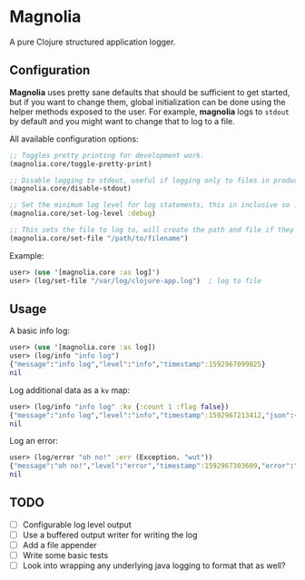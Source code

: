 # Magnolia

A pure Clojure structured application logger.

## Configuration

**Magnolia** uses pretty sane defaults that should be sufficient to get started, but if you want to change them, global initialization can be done using the helper methods exposed to the user. For example, **magnolia** logs to `stdout` by default and you might want to change that to log to a file.

All available configuration options:

``` clojure
;; Toggles pretty printing for development work.
(magnolia.core/toggle-pretty-print)

;; Disable logging to stdout, useful if logging only to files in production environments.
(magnolia.core/disable-stdout)

;; Set the minimum log level for log statements, this in inclusive so :debug is the most permissive, :warn will only log warnings and higher (see level-mapping).
(magnolia.core/set-log-level :debug)

;; This sets the file to log to, will create the path and file if they don't already exist.
(magnolia.core/set-file "/path/to/filename")
```

Example:

``` clojure
user> (use '[magnolia.core :as log]')
user> (log/set-file "/var/log/clojure-app.log")  ; log to file
```

## Usage

A basic info log:

``` clojure
user> (use '[magnolia.core :as log])
user> (log/info "info log")
{"message":"info log","level":"info","timestamp":1592967099025}
nil
```

Log additional data as a `kv` map:

``` clojure
user> (log/info "info log" :kv {:count 1 :flag false})
{"message":"info log","level":"info","timestamp":1592967213412,"json":{"count":1,"flag":false}}
nil
```

Log an error:

``` clojure
user> (log/error "oh no!" :err (Exception. "wut"))
{"message":"oh no!","level":"error","timestamp":1592967303609,"error":"java.lang.Exception: wut","stacktrace":"user$eval8937.invokeStatic(NO_SOURCE_FILE:488)\nuser$eval8937.invoke(NO_SOURCE_FILE:488)\nclojure.lang.Compiler.eval(Compiler.java:7177)\nclojure.lang.Compiler.eval(Compiler.java:7132)\nclojure.core$eval.invokeStatic(core.clj:3214)\nclojure.core$eval.invoke(core.clj:3210)\nnrepl.middleware.interruptible_eval$evaluate$fn__959$fn__960.invoke(interruptible_eval.clj:82)\nclojure.lang.AFn.applyToHelper(AFn.java:152)\nclojure.lang.AFn.applyTo(AFn.java:144)\nclojure.core$apply.invokeStatic(core.clj:665)\nclojure.core$with_bindings_STAR_.invokeStatic(core.clj:1973)\nclojure.core$with_bindings_STAR_.doInvoke(core.clj:1973)\nclojure.lang.RestFn.invoke(RestFn.java:425)\nnrepl.middleware.interruptible_eval$evaluate$fn__959.invoke(interruptible_eval.clj:82)\nclojure.main$repl$read_eval_print__9086$fn__9089.invoke(main.clj:437)\nclojure.main$repl$read_eval_print__9086.invoke(main.clj:437)\nclojure.main$repl$fn__9095.invoke(main.clj:458)\nclojure.main$repl.invokeStatic(main.clj:458)\nclojure.main$repl.doInvoke(main.clj:368)\nclojure.lang.RestFn.invoke(RestFn.java:1523)\nnrepl.middleware.interruptible_eval$evaluate.invokeStatic(interruptible_eval.clj:79)\nnrepl.middleware.interruptible_eval$evaluate.invoke(interruptible_eval.clj:56)\nnrepl.middleware.interruptible_eval$interruptible_eval$fn__990$fn__994.invoke(interruptible_eval.clj:145)\nclojure.lang.AFn.run(AFn.java:22)\nnrepl.middleware.session$session_exec$main_loop__1057$fn__1061.invoke(session.clj:202)\nnrepl.middleware.session$session_exec$main_loop__1057.invoke(session.clj:201)\nclojure.lang.AFn.run(AFn.java:22)\njava.base\/java.lang.Thread.run(Thread.java:832)"}
nil
```

## TODO

- [ ] Configurable log level output
- [ ] Use a buffered output writer for writing the log
- [ ] Add a file appender
- [ ] Write some basic tests
- [ ] Look into wrapping any underlying java logging to format that as well?
